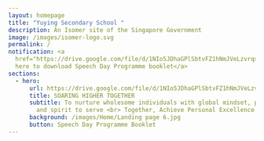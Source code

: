 ```yaml
---
layout: homepage
title: "Yuying Secondary School "
description: An Isomer site of the Singapore Government
image: /images/isomer-logo.svg
permalink: /
notification: <a
  href="https://drive.google.com/file/d/1NIo5JDhaGPlSbtvFZ1hNmJVeLzvrqsmo/view?usp=share_link">Click
  here to download Speech Day Programme booklet</a>
sections:
  - hero:
      url: https://drive.google.com/file/d/1NIo5JDhaGPlSbtvFZ1hNmJVeLzvrqsmo/view?usp=share_link
      title: SOARING HIGHER TOGETHER
      subtitle: To nurture wholesome individuals with global mindset, passion to learn
        and spirit to serve <br> Together, Achieve Personal Excellence
      background: /images/Home/Landing page 6.jpg
      button: Speech Day Programme Booklet
---
```


